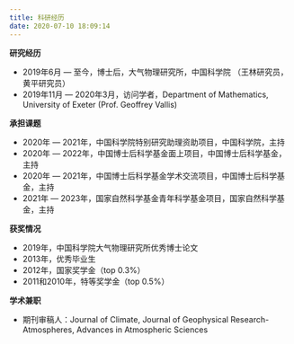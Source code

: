 ```yaml
---
title: 科研经历
date: 2020-07-10 18:09:14
---
```


**研究经历**
- 2019年6月 — 至今，博士后，大气物理研究所，中国科学院 （王林研究员，黄平研究员）
- 2019年11月 — 2020年3月，访问学者，Department of Mathematics, University of Exeter (Prof. Geoffrey Vallis)

**承担课题**
- 2020年 — 2021年，中国科学院特别研究助理资助项目，中国科学院，主持
- 2020年 — 2022年，中国博士后科学基金面上项目，中国博士后科学基金，主持
- 2020年 — 2021年，中国博士后科学基金学术交流项目，中国博士后科学基金，主持
- 2021年 — 2023年，国家自然科学基金青年科学基金项目，国家自然科学基金，主持

**获奖情况**
- 2019年，中国科学院大气物理研究所优秀博士论文
- 2013年，优秀毕业生
- 2012年，国家奖学金（top 0.3%）
- 2011和2010年，特等奖学金（top 0.5%）

**学术兼职**
- 期刊审稿人：Journal of Climate, Journal of Geophysical Research-Atmospheres, Advances in Atmospheric Sciences

